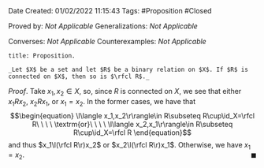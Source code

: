 <br />
<br />

Date Created: 01/02/2022 11:15:43
Tags: #Proposition #Closed 

Proved by: _Not Applicable_
Generalizations: _Not Applicable_

Converses: _Not Applicable_
Counterexamples: _Not Applicable_

``` ad-Proposition
title: Proposition.

_Let $X$ be a set and let $R$ be a binary relation on $X$. If $R$ is connected on $X$, then so is $\rfcl R$._

```

_Proof_. Take $x_1,x_2\in X$, so, since $R$ is connected on $X$, we see that either $x_1Rx_2$, $x_2Rx_1$, or $x_1=x_2$. In the former cases, we have that
$$\begin{equation}
    \l\langle x_1,x_2\r\rangle\in R\subseteq R\cup\id_X=\rfcl R\ \ \ \ \textrm{or}\ \ \ \ \l\langle x_2,x_1\r\rangle\in R\subseteq R\cup\id_X=\rfcl R
\end{equation}$$
and thus $x_1\l(\rfcl R\r)x_2$ or $x_2\l(\rfcl R\r)x_1$. Otherwise, we have $x_1=x_2$.<span style="float:right;">$\blacksquare$</span>
